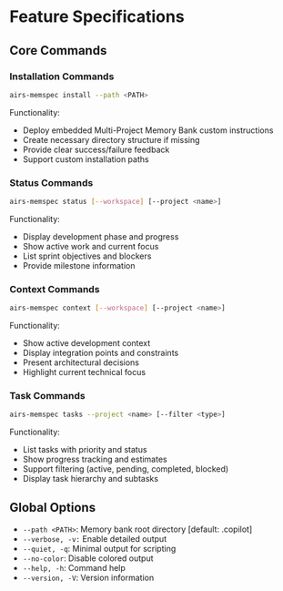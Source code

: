 # Feature Specifications

## Core Commands

### Installation Commands

```bash
airs-memspec install --path <PATH>
```

Functionality:

- Deploy embedded Multi-Project Memory Bank custom instructions
- Create necessary directory structure if missing
- Provide clear success/failure feedback
- Support custom installation paths

### Status Commands

```bash
airs-memspec status [--workspace] [--project <name>]
```

Functionality:

- Display development phase and progress
- Show active work and current focus
- List sprint objectives and blockers
- Provide milestone information

### Context Commands

```bash
airs-memspec context [--workspace] [--project <name>]
```

Functionality:

- Show active development context
- Display integration points and constraints
- Present architectural decisions
- Highlight current technical focus

### Task Commands

```bash
airs-memspec tasks --project <name> [--filter <type>]
```

Functionality:

- List tasks with priority and status
- Show progress tracking and estimates
- Support filtering (active, pending, completed, blocked)
- Display task hierarchy and subtasks

## Global Options

- `--path <PATH>`: Memory bank root directory [default: .copilot]
- `--verbose, -v:` Enable detailed output
- `--quiet, -q`: Minimal output for scripting
- `--no-color`: Disable colored output
- `--help, -h`: Command help
- `--version, -V`: Version information
